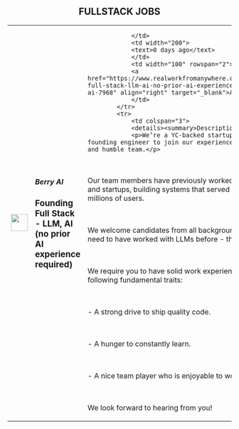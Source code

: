 <div align="center"><h2>FULLSTACK JOBS</h2></div><table><tr>
                <td width="100" height="100" rowspan="2">
                    <img src="https://remotive.com/job/2025766/logo" width="38px" height="auto">
                </td>
                <td width="300">
                    <h5>Berry AI</h5>
                    <h3>Founding Full Stack - LLM, AI (no prior AI experience required)</h3>
                </td>
                <td width="300">
                    
                </td>
                <td width="200">
                <text>0 days ago</text>
                </td>
                <td width="100" rowspan="2">
                <a href="https://www.realworkfromanywhere.com/jobs/founding-full-stack-llm-ai-no-prior-ai-experience-required-berry-ai-7968" align="right" target="_blank">Apply</a>
                </td>
            </tr>
            <tr>
                <td colspan="3">
                <details><summary>Description</summary>
                <p>We’re a YC-backed startup, looking for a founding engineer to join our experienced, hard-working, and humble team.</p>
<p> </p>
<p>Our team members have previously worked at both big tech and startups, building systems that served hundreds of millions of users.</p>
<p> </p>
<p>We welcome candidates from all backgrounds. You don’t need to have worked with LLMs before - though a plus.</p>
<p> </p>
<p>We require you to have solid work experience with the following fundamental traits:</p>
<p> </p>
<p>- A strong drive to ship quality code.</p>
<p> </p>
<p>- A hunger to constantly learn.</p>
<p> </p>
<p>- A nice team player who is enjoyable to work with.</p>
<p> </p>
<p>We look forward to hearing from you!</p>
<img src="https://remotive.com/job/track/2025766/blank.gif?source=public_api" alt=""/>
                </details>
                </td>
            </tr></table>